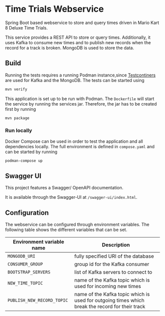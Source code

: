# Time Trials Webservice

Spring Boot based webservice to store and query times driven in Mario Kart 8 Deluxe Time Trials.

This service provides a REST API to store or query times. Additionally, it uses Kafka to consume
new times and to publish new records when the record for a track is broken. MongoDB is used to store
the data.

## Build

Running the tests requires a running Podman
instance,since [Testcontiners](https://testcontainers.com/) are used for Kafka and the MongoDB.
The tests can be started using

```sh
mvn verify
```

This application is set up to be run with Podman. The `Dockerfile` will start the service by running
the services jar. Therefore, the jar has to be created first by running

```sh
mvn package
```

### Run locally

Docker Compose can be used in order to test the application and all dependencies locally. The full
environment is defined in `compose.yaml` and can be started by running

```sh
podman-compose up
```

## Swagger UI

This project features a Swagger/ OpenAPI documentation.

It is available through the Swagger-UI at `/swagger-ui/index.html`.

## Configuration

The webservice can be configured through environment variables. The following table shows the
different variables that can be set.

| Environment variable name  | Description                                                                                     | 
|----------------------------|-------------------------------------------------------------------------------------------------|
| `MONGODB_URI`              | fully specified URI of the database                                                             | 
| `CONSUMER_GROUP`           | group id for the Kafka consumer                                                                 |
| `BOOTSTRAP_SERVERS`        | list of Kafka servers to connect to                                                             |
| `NEW_TIME_TOPIC`           | name of the Kafka topic which is used for incoming new times                                    |
| `PUBLISH_NEW_RECORD_TOPIC` | name of the Kafka topic which is used for outgoing times which break the record for their track |
